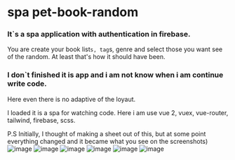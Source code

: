 # spa pet-book-random

### 

### It`s a spa application with authentication in firebase. 
You are create your book list`s, tag`s, genre and select those you want see of the random. At least that's how it should have been.
### I don`t finished it is app and i am not know when i am continue write code.
Here even there is no adaptive of the loyaut.

I loaded it is a spa for watching code.
Here i am use vue 2, vuex, vue-router, tailwind, firebase, scss. 

P.S Initially, I thought of making a sheet out of this, but at some point everything changed and it became what you see on the screenshots)
![image](https://user-images.githubusercontent.com/62308402/177317017-c29bb80d-84e6-4eee-9193-23ac81841093.png)
![image](https://user-images.githubusercontent.com/62308402/177317086-104eccfa-4a9d-49eb-810f-b6202c60b9c2.png)
![image](https://user-images.githubusercontent.com/62308402/177317226-4298a995-8645-492f-ae5a-93745c983739.png)
![image](https://user-images.githubusercontent.com/62308402/177317285-791dea31-8cd2-4b06-8393-ff79ddc79e5f.png)
![image](https://user-images.githubusercontent.com/62308402/177317375-01074546-ecca-4d88-b872-f1ba62fe7d20.png)
![image](https://user-images.githubusercontent.com/62308402/177317862-58add45d-25f7-4558-a915-70fce21da8ea.png)
